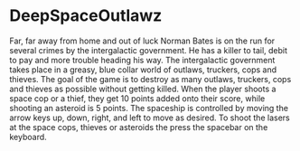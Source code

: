 # DeepSpaceOutlawz
 
Far, far away from home and out of luck Norman Bates is on the run for several crimes by the intergalactic government. He has a killer to tail, debit to pay and more trouble heading his way. The intergalactic government takes place in a greasy, blue collar world of outlaws, truckers, cops and thieves. 
The goal of the game is to destroy as many outlaws, truckers, cops and thieves as possible without getting killed. When the player shoots a space cop or a thief, they get 10 points added onto their score, while shooting an asteroid is 5 points. The spaceship is controlled by moving the arrow keys up, down, right, and left to move as desired. To shoot the lasers at the space cops, thieves or asteroids the press the spacebar on the keyboard.
